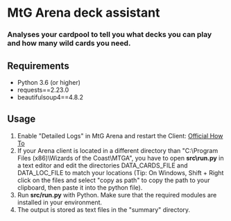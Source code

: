 # MtG Arena deck assistant
### Analyses your cardpool to tell you what decks you can play and how many wild cards you need.

## Requirements
* Python 3.6 (or higher)
* requests==2.23.0
* beautifulsoup4==4.8.2

## Usage

1) Enable "Detailed Logs" in MtG Arena and restart the Client: [Official How To](https://mtgarena-support.wizards.com/hc/en-us/articles/360000726823-Creating-Log-Files)
2) If your Arena client is located in a different directory than "C:\Program Files (x86)\Wizards of the Coast\MTGA\", you have to open **src\run.py** in a text editor and edit the directories DATA_CARDS_FILE and DATA_LOC_FILE to match your locations (Tip: On Windows, Shift + Right click on the files and select "copy as path" to copy the path to your clipboard, then paste it into the python file).
3) Run **src/run.py** with Python. Make sure that the required modules are installed in your environment.
4) The output is stored as text files in the "summary" directory.
